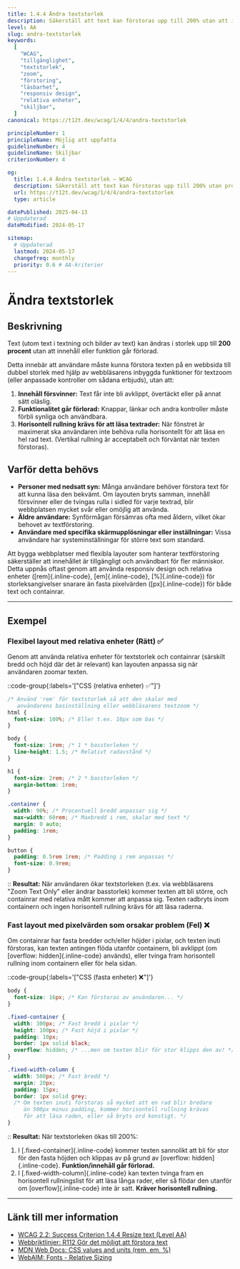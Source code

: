 ```yaml
---
title: 1.4.4 Ändra textstorlek
description: Säkerställ att text kan förstoras upp till 200% utan att innehåll eller funktion går förlorad, och utan att kräva horisontell rullning.
level: AA
slug: andra-textstorlek
keywords:
  [
    "WCAG",
    "tillgänglighet",
    "textstorlek",
    "zoom",
    "förstoring",
    "läsbarhet",
    "responsiv design",
    "relativa enheter",
    "skiljbar",
  ]
canonical: https://t12t.dev/wcag/1/4/4/andra-textstorlek

principleNumber: 1
principleName: Möjlig att uppfatta
guidelineNumber: 4
guidelineName: Skiljbar
criterionNumber: 4

og:
  title: 1.4.4 Ändra textstorlek – WCAG
  description: Säkerställ att text kan förstoras upp till 200% utan problem.
  url: https://t12t.dev/wcag/1/4/4/andra-textstorlek
  type: article

datePublished: 2025-04-13
# Uppdaterad
dateModified: 2024-05-17

sitemap:
  # Uppdaterad
  lastmod: 2024-05-17
  changefreq: monthly
  priority: 0.6 # AA-kriterier
---
```


# Ändra textstorlek

## Beskrivning

Text (utom text i textning och bilder av text) kan ändras i storlek upp till **200 procent** utan att innehåll eller funktion går förlorad.

Detta innebär att användare måste kunna förstora texten på en webbsida till dubbel storlek med hjälp av webbläsarens inbyggda funktioner för textzoom (eller anpassade kontroller om sådana erbjuds), utan att:

1.  **Innehåll försvinner:** Text får inte bli avklippt, övertäckt eller på annat sätt oläslig.
2.  **Funktionalitet går förlorad:** Knappar, länkar och andra kontroller måste förbli synliga och användbara.
3.  **Horisontell rullning krävs för att läsa textrader:** När fönstret är maximerat ska användaren inte behöva rulla horisontellt för att läsa en hel rad text. (Vertikal rullning är acceptabelt och förväntat när texten förstoras).

## Varför detta behövs

- **Personer med nedsatt syn:** Många användare behöver förstora text för att kunna läsa den bekvämt. Om layouten bryts samman, innehåll försvinner eller de tvingas rulla i sidled för varje textrad, blir webbplatsen mycket svår eller omöjlig att använda.
- **Äldre användare:** Synförmågan försämras ofta med åldern, vilket ökar behovet av textförstoring.
- **Användare med specifika skärmupplösningar eller inställningar:** Vissa användare har systeminställningar för större text som standard.

Att bygga webbplatser med flexibla layouter som hanterar textförstoring säkerställer att innehållet är tillgängligt och användbart för fler människor. Detta uppnås oftast genom att använda responsiv design och relativa enheter ([rem]{.inline-code}, [em]{.inline-code}, [%]{.inline-code}) för storleksangivelser snarare än fasta pixelvärden ([px]{.inline-code}) för både text och containrar.

---

## Exempel

### Flexibel layout med relativa enheter (Rätt) ✅

Genom att använda relativa enheter för textstorlek och containrar (särskilt bredd och höjd där det är relevant) kan layouten anpassa sig när användaren zoomar texten.

::code-group{:labels='["CSS (relativa enheter) ✅"]'}

```css showLineNumbers
/* Använd 'rem' för textstorlek så att den skalar med
   användarens basinställning eller webbläsarens textzoom */
html {
  font-size: 100%; /* Eller t.ex. 16px som bas */
}

body {
  font-size: 1rem; /* 1 * basstorleken */
  line-height: 1.5; /* Relativt radavstånd */
}

h1 {
  font-size: 2rem; /* 2 * basstorleken */
  margin-bottom: 1rem;
}

.container {
  width: 90%; /* Procentuell bredd anpassar sig */
  max-width: 60rem; /* Maxbredd i rem, skalar med text */
  margin: 0 auto;
  padding: 1rem;
}

button {
  padding: 0.5rem 1rem; /* Padding i rem anpassas */
  font-size: 0.9rem;
}
```

::
**Resultat:** När användaren ökar textstorleken (t.ex. via webbläsarens "Zoom Text Only" eller ändrar basstorlek) kommer texten att bli större, och containrar med relativa mått kommer att anpassa sig. Texten radbryts inom containern och ingen horisontell rullning krävs för att läsa raderna.

### Fast layout med pixelvärden som orsakar problem (Fel) ❌

Om containrar har fasta bredder och/eller höjder i pixlar, och texten inuti förstoras, kan texten antingen flöda utanför containern, bli avklippt (om [overflow: hidden]{.inline-code} används), eller tvinga fram horisontell rullning inom containern eller för hela sidan.

::code-group{:labels='["CSS (fasta enheter) ❌"]'}

```css showLineNumbers
body {
  font-size: 16px; /* Kan förstoras av användaren... */
}

.fixed-container {
  width: 300px; /* Fast bredd i pixlar */
  height: 100px; /* Fast höjd i pixlar */
  padding: 10px;
  border: 1px solid black;
  overflow: hidden; /* ...men om texten blir för stor klipps den av! */
}

.fixed-width-column {
  width: 500px; /* Fast bredd */
  margin: 20px;
  padding: 15px;
  border: 1px solid grey;
  /* Om texten inuti förstoras så mycket att en rad blir bredare
     än 500px minus padding, kommer horisontell rullning krävas
     för att läsa raden, eller så bryts ord konstigt. */
}
```

::
**Resultat:** När textstorleken ökas till 200%:

1.  I [.fixed-container]{.inline-code} kommer texten sannolikt att bli för stor för den fasta höjden och klippas av på grund av [overflow: hidden]{.inline-code}. **Funktion/innehåll går förlorad.**
2.  I [.fixed-width-column]{.inline-code} kan texten tvinga fram en horisontell rullningslist för att läsa långa rader, eller så flödar den utanför om [overflow]{.inline-code} inte är satt. **Kräver horisontell rullning.**

---

## Länk till mer information

- [WCAG 2.2: Success Criterion 1.4.4 Resize text (Level AA)](https://www.w3.org/WAI/WCAG22/Understanding/resize-text.html)
- [Webbriktlinjer: R112 Gör det möjligt att förstora text](https://www.digg.se/webbriktlinjer/alla-webbriktlinjer/gor-det-mojligt-att-forstora-text)
- [MDN Web Docs: CSS values and units (rem, em, %)](https://developer.mozilla.org/en-US/docs/Learn/CSS/Building_blocks/Values_and_units)
- [WebAIM: Fonts - Relative Sizing](https://webaim.org/techniques/fonts/#relative)
